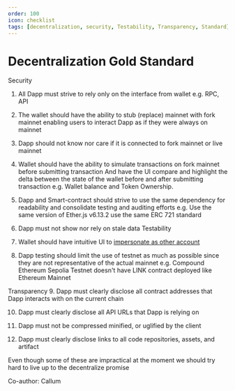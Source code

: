 ```yaml
---
order: 100
icon: checklist
tags: [decentralization, security, Testability, Transparency, Standard]
---
```


# Decentralization Gold Standard

Security
1. All Dapp must strive to rely only on the interface from wallet e.g. RPC, API

2. The wallet should have the ability to stub (replace) mainnet with fork mainnet enabling users to interact Dapp as if they were always on mainnet

3. Dapp should not know nor care if it is connected to fork mainnet or live mainnet

4. Wallet should have the ability to simulate transactions on fork mainnet before submitting transaction And have the UI compare and highlight the delta between the state of the wallet before and after submitting transaction e.g. Wallet balance and Token Ownership.

5. Dapp and Smart-contract should strive to use the same dependency for readability and consolidate testing and auditing efforts e.g. Use the same version of Ether.js v6.13.2 use the same ERC 721 standard

6. Dapp must not show nor rely on stale data
Testability

7. Wallet should have intuitive UI to [impersonate as other account](https://yos.io/2021/09/11/real-world-contract-development-forking-mainnet/#impersonating-as-other-accounts)

8. Dapp testing should limit the use of testnet as much as possible since they are not representative of the actual mainnet e.g. Compound Ethereum Sepolia Testnet doesn't have LINK contract deployed like Ethereum Mainnet

Transparency
9. Dapp must clearly disclose all contract addresses that Dapp interacts with on the current chain

10. Dapp must clearly disclose all API URLs that Dapp is relying on

11. Dapp must not be compressed minified, or uglified by the client

12. Dapp must clearly disclose links to all code repositories, assets, and artifact

Even though some of these are impractical at the moment we should try hard to live up to the decentralize promise

Co-author: Callum